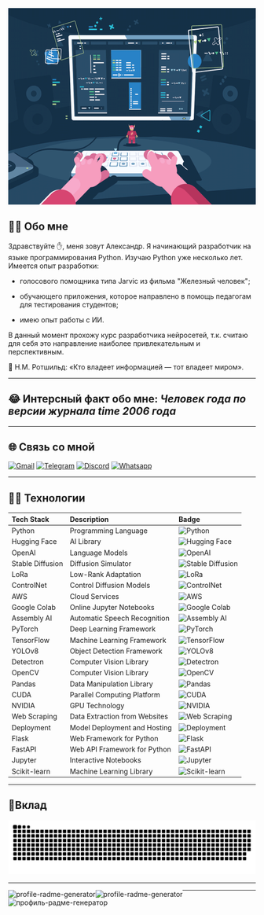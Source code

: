 <div id="header" align="center">
  <img src="https://github.com/AlexChek51/AlexChek51/blob/main/booting-up-developer-economy-how-tech-startups-are-helping-coders-build-and-test-software-faster.gif" width="700"height=400/>
</div>

## 👨‍💻 Обо мне

Здравствуйте ✋, меня зовут Александр. Я начинающий разработчик на языке программирования Python. Изучаю Python уже несколько лет. Имеется опыт разработки: 

- голосового помощника типа Jarvic из фильма "Железный человек";
  
- обучающего приложения, которое направлено в помощь педагогам для тестирования студентов;
  
- имею опыт работы с ИИ.

В данный момент прохожу курс разработчика нейросетей, т.к. считаю для себя это направление наиболее привлекательным и перспективным.

💬 Н.М. Ротшильд: «Кто владеет информацией — тот владеет миром».
___

## 😂 Интерсный факт обо мне: *Человек года по версии журнала time 2006 года*

___

## 🌐 Связь со мной

[![Gmail](https://img.shields.io/static/v1?message=Gmail&logo=gmail&label=&color=D14836&logoColor=white&labelColor=&style=for-the-badge)](sasha.checkulin@gmail.com)
[![Telegram](https://img.shields.io/static/v1?message=Telegram&logo=telegram&label=&color=30A0E0&logoColor=white&labelColor=&style=for-the-badge)](https://t.me/alalch)
[![Discord](https://img.shields.io/badge/Discord-%237289DA.svg?logo=discord&logoColor=white&labelColor=&style=for-the-badge)](https://discord.gg/marcus9503)
[![Whatsapp](https://img.shields.io/static/v1?message=Whatsapp&logo=whatsapp&label=&color=25D366&logoColor=white&labelColor=&style=for-the-badge)](https://wa.me/+79828076773)

___

## 🧑‍💻 Технологии

<div>

| Tech Stack       | Description                   | Badge                                                                                               |
| :--------------- | :---------------------------- | :-------------------------------------------------------------------------------------------------- |
| Python           | Programming Language          | ![Python](https://img.shields.io/badge/Python-Programming%20Language-blue)                          |
| Hugging Face     | AI Library                    | ![Hugging Face](https://img.shields.io/badge/Hugging%20Face-AI%20Library-ff69b4)                    |
| OpenAI           | Language Models               | ![OpenAI](https://img.shields.io/badge/OpenAI-Language%20Models-00cc55)                             |
| Stable Diffusion | Diffusion Simulator           | ![Stable Diffusion](https://img.shields.io/badge/Stable%20Diffusion-Diffusion%20Simulator-blue)     |
| LoRa             | Low-Rank Adaptation           | ![LoRa](https://img.shields.io/badge/LoRa-Fine%20Tuning-blue)                                       |
| ControlNet       | Control Diffusion Models      | ![ControlNet](https://img.shields.io/badge/ControlNet-Control%20Diffusion%20Models-blue)            |
| AWS              | Cloud Services                | ![AWS](https://img.shields.io/badge/AWS-Cloud%20Services-orange)                                    |
| Google Colab     | Online Jupyter Notebooks      | ![Google Colab](https://img.shields.io/badge/Google%20Colab-Notebooks-yellow)                       |
| Assembly AI      | Automatic Speech Recognition  | ![Assembly AI](https://img.shields.io/badge/Assembly%20AI-Speech%20Recognition-green)               |
| PyTorch          | Deep Learning Framework       | ![PyTorch](https://img.shields.io/badge/PyTorch-Deep%20Learning-red)                                |
| TensorFlow       | Machine Learning Framework    | ![TensorFlow](https://img.shields.io/badge/TensorFlow-Machine%20Learning-blue)                      |
| YOLOv8           | Object Detection Framework    | ![YOLOv8](https://img.shields.io/badge/YOLOv8-Object%20Detection-yellowgreen)                       |
| Detectron        | Computer Vision Library       | ![Detectron](https://img.shields.io/badge/Detectron-Computer%20Vision-lightgrey)                    |
| OpenCV           | Computer Vision Library       | ![OpenCV](https://img.shields.io/badge/OpenCV-Computer%20Vision-brightgreen)                        |
| Pandas           | Data Manipulation Library     | ![Pandas](https://img.shields.io/badge/Pandas-Data%20Manipulation-blueviolet)                       |
| CUDA             | Parallel Computing Platform   | ![CUDA](https://img.shields.io/badge/CUDA-Parallel%20Computing-darkorange)                          |
| NVIDIA           | GPU Technology                | ![NVIDIA](https://img.shields.io/badge/NVIDIA-GPU%20Technology-76b900)                              |
| Web Scraping     | Data Extraction from Websites | ![Web Scraping](https://img.shields.io/badge/Web%20Scraping-Data%20Extraction-blue)                 |
| Deployment       | Model Deployment and Hosting  | ![Deployment](https://img.shields.io/badge/Deployment-Model%20Deployment%20and%20Hosting-lightblue) |
| Flask            | Web Framework for Python      | ![Flask](https://img.shields.io/badge/Flask-Web%20Framework-yellow)                                 |
| FastAPI          | Web API Framework for Python  | ![FastAPI](https://img.shields.io/badge/FastAPI-Web%20API%20Framework-green)                        |
| Jupyter          | Interactive Notebooks         | ![Jupyter](https://img.shields.io/badge/Jupyter-Interactive%20Notebooks-orange)                     |
| Scikit-learn     | Machine Learning Library      | ![Scikit-learn](https://img.shields.io/badge/Scikit%20learn-Machine%20Learning-lightgreen)          |

</div>

___

## 🚩Вклад

![Snake animation Contribution Graph](https://raw.githubusercontent.com/happydeveloper0305/happydeveloper0305/output/github-contribution-grid-snake-dark.svg)
___

<img align="left" height="auto" width={300} src="https://github-readme-stats.vercel.app/api?username=AlexChek51&show_icons=true&theme=dark&locale=en&hide_border=false" alt="profile-radme-generator" />


<img align="left" height="auto" width={300} src="https://github-readme-streak-stats.herokuapp.com/?user=AlexChek51&theme=dark&mode=weekly&hide_border=false&locale=en" alt="profile-radme-generator" />


<img align="left" height="auto" width={300} src="https://github-readme-stats.vercel.app/api/top-langs/?username=AlexChek51&theme=dark&hide_border=false" alt ="профиль-радме-генератор" />

___
